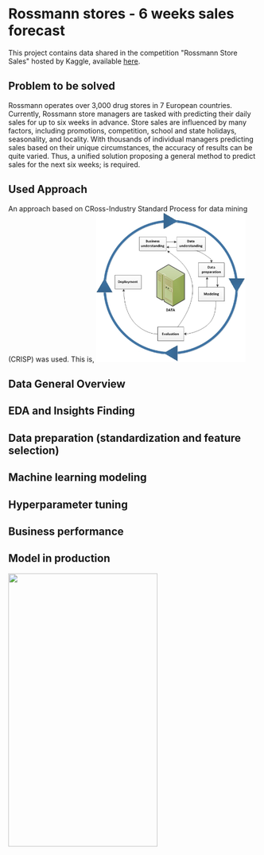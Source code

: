 # Rossmann stores - 6 weeks sales forecast

This project contains data shared in the competition "Rossmann Store Sales" hosted by Kaggle, available [here](https://www.kaggle.com/c/rossmann-store-sales).

## Problem to be solved 

Rossmann operates over 3,000 drug stores in 7 European countries. Currently, Rossmann store managers are tasked with predicting their daily sales for up to six weeks in advance. Store sales are influenced by many factors, including promotions, competition, school and state holidays, seasonality, and locality. With thousands of individual managers predicting sales based on their unique circumstances, the accuracy of results can be quite varied. Thus, a unified solution proposing a general method to predict sales for the next six weeks; is required. 

## Used Approach

An approach based on CRoss-Industry Standard Process for data mining (CRISP) was used. This is, 
<img src="img/IBM.jpg" width="300" height="300" />


## Data General Overview

## EDA and Insights Finding

## Data preparation (standardization and feature selection)

## Machine learning modeling

## Hyperparameter tuning

## Business performance

## Model in production

<img src="bot.gif" width="300" height="550" />
